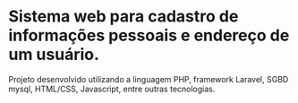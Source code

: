 # Sistema web para cadastro de informações pessoais e endereço de um usuário.

Projeto desenvolvido utilizando a linguagem PHP, framework Laravel, 
SGBD mysql, HTML/CSS, Javascript, entre outras tecnologias.
